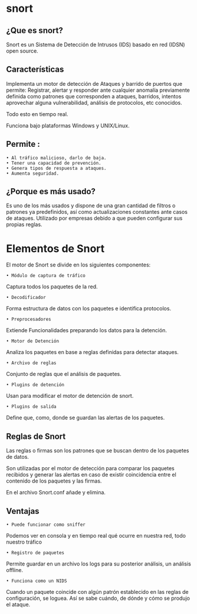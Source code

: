 # snort

## ¿Que es snort?

Snort es un Sistema de Detección de Intrusos (IDS) basado en red (IDSN) open source.

## Características 

Implementa un motor de detección de Ataques y barrido de puertos que permite:
Registrar, alertar y responder ante cualquier anomalía previamente definida como patrones 
que corresponden a ataques, barridos, intentos aprovechar alguna vulnerabilidad, análisis de protocolos, etc conocidos. 

Todo esto en tiempo real.

Funciona bajo plataformas Windows y UNIX/Linux.


## Permite :
    • Al tráfico malicioso, darlo de baja. 
    • Tener una capacidad de prevención. 
    • Genera tipos de respuesta a ataques.
    • Aumenta seguridad.


## ¿Porque es más usado?
Es uno de los más usados y dispone de una gran cantidad de filtros o patrones ya predefinidos, 
así como actualizaciones constantes ante casos de ataques.
Utilizado por empresas debido a que pueden configurar sus propias reglas.

# Elementos de Snort

El motor de Snort se divide en los siguientes componentes:

    • Módulo de captura de tráfico
Captura todos los paquetes de la red.

    • Decodificador 
Forma estructura de datos con los paquetes        e identifica protocolos.

    • Preprocesadores
 Extiende Funcionalidades preparando los datos para la detención.

    • Motor de Detención
Analiza los paquetes en base a reglas definidas para detectar ataques.

    • Archivo de reglas
 Conjunto de reglas que el análisis de paquetes.

    • Plugins de detención
Usan para modificar el motor de detención de snort.

    • Plugins de salida
Define que, como, donde se guardan las alertas de los paquetes.


## Reglas de Snort
Las reglas o firmas son los patrones que se buscan dentro de los paquetes de datos.

Son utilizadas por el motor de detección para comparar los paquetes recibidos y generar 
las alertas en caso de existir coincidencia entre el contenido de los paquetes y las firmas.

En el archivo Snort.conf añade y elimina.

## Ventajas 

    • Puede funcionar como sniffer
Podemos ver en consola y en tiempo real qué ocurre en nuestra red, todo nuestro tráfico

    • Registro de paquetes 
Permite guardar en un archivo los logs para su posterior análisis, un análisis offline.

    • Funciona como un NIDS
Cuando un paquete coincide con algún patrón establecido en las reglas de configuración, se loguea. Así se sabe cuándo, de dónde y cómo se produjo el ataque.



